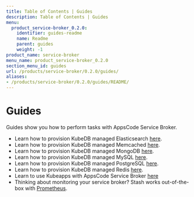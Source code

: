 ```yaml
---
title: Table of Contents | Guides
description: Table of Contents | Guides
menu:
  product_service-broker_0.2.0:
    identifier: guides-readme
    name: Readme
    parent: guides
    weight: -1
product_name: service-broker
menu_name: product_service-broker_0.2.0
section_menu_id: guides
url: /products/service-broker/0.2.0/guides/
aliases:
- /products/service-broker/0.2.0/guides/README/
---
```


# Guides

Guides show you how to perform tasks with AppsCode Service Broker.

- Learn how to provision KubeDB managed Elasticsearch [here](/products/service-broker/0.2.0/guides/kubedb/elasticsearch).
- Learn how to provision KubeDB managed Memcached [here](/products/service-broker/0.2.0/guides/kubedb/memcached).
- Learn how to provision KubeDB managed MongoDB [here](/products/service-broker/0.2.0/guides/kubedb/mongodb).
- Learn how to provision KubeDB managed MySQL [here](/products/service-broker/0.2.0/guides/kubedb/mysql).
- Learn how to provision KubeDB managed PostgreSQL [here](/products/service-broker/0.2.0/guides/kubedb/postgres).
- Learn how to provision KubeDB managed Redis [here](/products/service-broker/0.2.0/guides/kubedb/redis).
- Learn to use Kubeapps with AppsCode Service Broker [here](/products/service-broker/0.2.0/guides/kubeapps)
- Thinking about monitoring your service broker? Stash works out-of-the-box with [Prometheus](/products/service-broker/0.2.0/guides/monitoring/overview).
